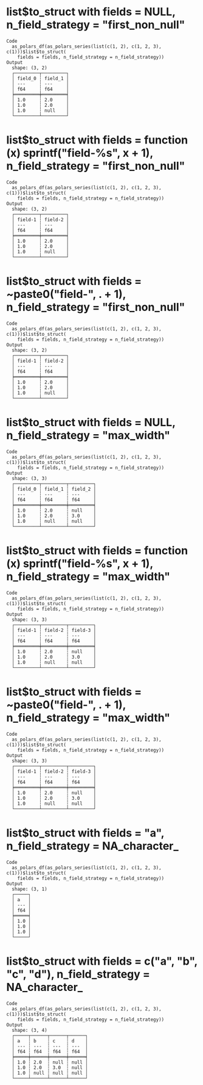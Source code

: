 # list$to_struct with fields = NULL, n_field_strategy = "first_non_null"

    Code
      as_polars_df(as_polars_series(list(c(1, 2), c(1, 2, 3), c(1)))$list$to_struct(
        fields = fields, n_field_strategy = n_field_strategy))
    Output
      shape: (3, 2)
      ┌─────────┬─────────┐
      │ field_0 ┆ field_1 │
      │ ---     ┆ ---     │
      │ f64     ┆ f64     │
      ╞═════════╪═════════╡
      │ 1.0     ┆ 2.0     │
      │ 1.0     ┆ 2.0     │
      │ 1.0     ┆ null    │
      └─────────┴─────────┘

# list$to_struct with fields = function (x) sprintf("field-%s", x + 1), n_field_strategy = "first_non_null"

    Code
      as_polars_df(as_polars_series(list(c(1, 2), c(1, 2, 3), c(1)))$list$to_struct(
        fields = fields, n_field_strategy = n_field_strategy))
    Output
      shape: (3, 2)
      ┌─────────┬─────────┐
      │ field-1 ┆ field-2 │
      │ ---     ┆ ---     │
      │ f64     ┆ f64     │
      ╞═════════╪═════════╡
      │ 1.0     ┆ 2.0     │
      │ 1.0     ┆ 2.0     │
      │ 1.0     ┆ null    │
      └─────────┴─────────┘

# list$to_struct with fields = ~paste0("field-", . + 1), n_field_strategy = "first_non_null"

    Code
      as_polars_df(as_polars_series(list(c(1, 2), c(1, 2, 3), c(1)))$list$to_struct(
        fields = fields, n_field_strategy = n_field_strategy))
    Output
      shape: (3, 2)
      ┌─────────┬─────────┐
      │ field-1 ┆ field-2 │
      │ ---     ┆ ---     │
      │ f64     ┆ f64     │
      ╞═════════╪═════════╡
      │ 1.0     ┆ 2.0     │
      │ 1.0     ┆ 2.0     │
      │ 1.0     ┆ null    │
      └─────────┴─────────┘

# list$to_struct with fields = NULL, n_field_strategy = "max_width"

    Code
      as_polars_df(as_polars_series(list(c(1, 2), c(1, 2, 3), c(1)))$list$to_struct(
        fields = fields, n_field_strategy = n_field_strategy))
    Output
      shape: (3, 3)
      ┌─────────┬─────────┬─────────┐
      │ field_0 ┆ field_1 ┆ field_2 │
      │ ---     ┆ ---     ┆ ---     │
      │ f64     ┆ f64     ┆ f64     │
      ╞═════════╪═════════╪═════════╡
      │ 1.0     ┆ 2.0     ┆ null    │
      │ 1.0     ┆ 2.0     ┆ 3.0     │
      │ 1.0     ┆ null    ┆ null    │
      └─────────┴─────────┴─────────┘

# list$to_struct with fields = function (x) sprintf("field-%s", x + 1), n_field_strategy = "max_width"

    Code
      as_polars_df(as_polars_series(list(c(1, 2), c(1, 2, 3), c(1)))$list$to_struct(
        fields = fields, n_field_strategy = n_field_strategy))
    Output
      shape: (3, 3)
      ┌─────────┬─────────┬─────────┐
      │ field-1 ┆ field-2 ┆ field-3 │
      │ ---     ┆ ---     ┆ ---     │
      │ f64     ┆ f64     ┆ f64     │
      ╞═════════╪═════════╪═════════╡
      │ 1.0     ┆ 2.0     ┆ null    │
      │ 1.0     ┆ 2.0     ┆ 3.0     │
      │ 1.0     ┆ null    ┆ null    │
      └─────────┴─────────┴─────────┘

# list$to_struct with fields = ~paste0("field-", . + 1), n_field_strategy = "max_width"

    Code
      as_polars_df(as_polars_series(list(c(1, 2), c(1, 2, 3), c(1)))$list$to_struct(
        fields = fields, n_field_strategy = n_field_strategy))
    Output
      shape: (3, 3)
      ┌─────────┬─────────┬─────────┐
      │ field-1 ┆ field-2 ┆ field-3 │
      │ ---     ┆ ---     ┆ ---     │
      │ f64     ┆ f64     ┆ f64     │
      ╞═════════╪═════════╪═════════╡
      │ 1.0     ┆ 2.0     ┆ null    │
      │ 1.0     ┆ 2.0     ┆ 3.0     │
      │ 1.0     ┆ null    ┆ null    │
      └─────────┴─────────┴─────────┘

# list$to_struct with fields = "a", n_field_strategy = NA_character_

    Code
      as_polars_df(as_polars_series(list(c(1, 2), c(1, 2, 3), c(1)))$list$to_struct(
        fields = fields, n_field_strategy = n_field_strategy))
    Output
      shape: (3, 1)
      ┌─────┐
      │ a   │
      │ --- │
      │ f64 │
      ╞═════╡
      │ 1.0 │
      │ 1.0 │
      │ 1.0 │
      └─────┘

# list$to_struct with fields = c("a", "b", "c", "d"), n_field_strategy = NA_character_

    Code
      as_polars_df(as_polars_series(list(c(1, 2), c(1, 2, 3), c(1)))$list$to_struct(
        fields = fields, n_field_strategy = n_field_strategy))
    Output
      shape: (3, 4)
      ┌─────┬──────┬──────┬──────┐
      │ a   ┆ b    ┆ c    ┆ d    │
      │ --- ┆ ---  ┆ ---  ┆ ---  │
      │ f64 ┆ f64  ┆ f64  ┆ f64  │
      ╞═════╪══════╪══════╪══════╡
      │ 1.0 ┆ 2.0  ┆ null ┆ null │
      │ 1.0 ┆ 2.0  ┆ 3.0  ┆ null │
      │ 1.0 ┆ null ┆ null ┆ null │
      └─────┴──────┴──────┴──────┘

